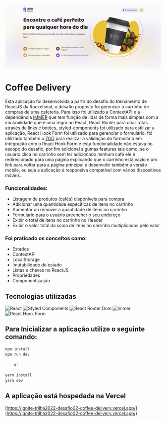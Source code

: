 ![app](public/app-coffee-delivery.png)

# Coffee Delivery

Esta aplicação foi desenvolvida a partir do desafio do treinamento de ReactJS da Rocketseat, o desafio proposto foi gerenciar o carrinho de compras de uma cafeteria. Para isso foi utilizado a ContextAPI e a dependência [IMMER](https://immerjs.github.io/immer/) que tem função de lidar de forma mais simples com a imutabilidade que é uma regra no React, React Router para criar rotas através de links e botões, styled-components foi utilizado para estilizar a aplicação, React Hook Form foi utilizado para gerenciar o formulário, foi utilizado também o [ZOD](https://zod.dev/) para realizar a validação do formulário em integração com o React Hook Form e esta funcionalidade não estava no escopo do desafio, por fim adicionei algumas features tais como, se o usuário clica no carrinho sem ter adicionado nenhum café ele é redirecionado para uma página explicando que o carrinho está vazio e um link para voltar para a página principal e desenvolvi também a versão mobile, ou seja a aplicação é responsiva compatível com vários dispositivos móveis.

### Funcionalidades:

- Listagem de produtos (cafés) disponíveis para compra
- Adicionar uma quantidade específicas de itens no carrinho
- Aumentar ou remover a quantidade de itens no carrinho
- Formulário para o usuário preencher o seu endereço
- Exibir o total de itens no carrinho no Header
- Exibir o valor total da soma de itens no carrinho multiplicados pelo valor


### Foi praticado os conceitos como:

- Estados
- ContextAPI
- LocalStorage
- Imutabilidade do estado
- Listas e chaves no ReactJS
- Propriedades
- Componentização

## Tecnologias utilizadas

![React](https://img.shields.io/badge/React-20232A?style=for-the-badge&logo=react&logoColor=61DAFB)
![Styled Components](https://img.shields.io/badge/styled--components-DB7093?style=for-the-badge&logo=styled-components&logoColor=white)
![React Router Dom](https://img.shields.io/badge/React_Router-CA4245?style=for-the-badge&logo=react-router&logoColor=white)
![Immer](https://img.shields.io/static/v1?label=%20&message=immer&style=for-the-badge&logo=immer&color=white)
![React Hook Form](https://img.shields.io/static/v1?label=%20&message=React%20Hook%20Form&style=for-the-badge&logo=react-hook-form&color=081229)

## Para Inicializar a aplicação utilize o seguinte comando:

```javascript
npm install
npm run dev

	or

yarn install
yarn dev
```

## A aplicação está hospedada na Vercel
[https://ignite-trilha2022-desafio02-coffee-delivery.vercel.app/](https://ignite-trilha2022-desafio02-coffee-delivery.vercel.app/)
